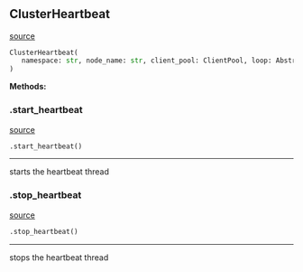 #


## ClusterHeartbeat
[source](https://github.com/llxp/chain-factory/blob/master/framework/src/chain_factory/cluster_heartbeat.py/#L20)
```python 
ClusterHeartbeat(
   namespace: str, node_name: str, client_pool: ClientPool, loop: AbstractEventLoop
)
```




**Methods:**


### .start_heartbeat
[source](https://github.com/llxp/chain-factory/blob/master/framework/src/chain_factory/cluster_heartbeat.py/#L35)
```python
.start_heartbeat()
```

---
starts the heartbeat thread

### .stop_heartbeat
[source](https://github.com/llxp/chain-factory/blob/master/framework/src/chain_factory/cluster_heartbeat.py/#L42)
```python
.stop_heartbeat()
```

---
stops the heartbeat thread
